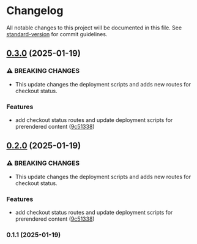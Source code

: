 # Changelog

All notable changes to this project will be documented in this file. See [standard-version](https://github.com/conventional-changelog/standard-version) for commit guidelines.

## [0.3.0](https://github.com/hududed/nmcore/compare/v0.1.1...v0.3.0) (2025-01-19)


### ⚠ BREAKING CHANGES

* This update changes the deployment scripts and adds new routes for checkout status.

### Features

* add checkout status routes and update deployment scripts for prerendered content ([9c51338](https://github.com/hududed/nmcore/commit/9c51338751d7bc6e908bb0d30b4e4294f1fdf865))

## [0.2.0](https://github.com/hududed/nmcore/compare/v0.1.1...v0.2.0) (2025-01-19)


### ⚠ BREAKING CHANGES

* This update changes the deployment scripts and adds new routes for checkout status.

### Features

* add checkout status routes and update deployment scripts for prerendered content ([9c51338](https://github.com/hududed/nmcore/commit/9c51338751d7bc6e908bb0d30b4e4294f1fdf865))

### 0.1.1 (2025-01-19)
